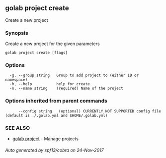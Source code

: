## golab project create

Create a new project

### Synopsis


Create a new project for the given parameters

```
golab project create [flags]
```

### Options

```
  -g, --group string   Group to add project to (either ID or namespace)
  -h, --help           help for create
  -n, --name string    (required) Name of the project
```

### Options inherited from parent commands

```
      --config string   (optional) CURRENTLY NOT SUPPORTED config file (default is ./.golab.yml and $HOME/.golab.yml)
```

### SEE ALSO
* [golab project](golab_project.md)	 - Manage projects

###### Auto generated by spf13/cobra on 24-Nov-2017
